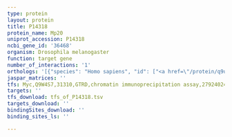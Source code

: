 ```yaml
---
type: protein
layout: protein
title: P14318
protein_name: Mp20
uniprot_accession: P14318
ncbi_gene_id: '36468'
organism: Drosophila melanogaster
function: target gene
number_of_interactions: '1'
orthologs: '[{"species": "Homo sapiens", "id": ["<a href=\"/protein/q9ui15\">Q9UI15</a>"]}, {"species": "Mus musculus", "id": ["<a href=\"/protein/q9r1q8\">Q9R1Q8</a>", "<a href=\"/protein/q9wva4\">Q9WVA4</a>"]}, {"species": "Rattus norvegicus", "id": ["P37805", "A0A0G2K6I5", "<a href=\"/protein/q5xfx0\">Q5XFX0</a>"]}, {"species": "Caenorhabditis elegans", "id": ["<a href=\"/protein/o44788\">O44788</a>"]}]'
jaspar_matrices: ''
tfs: Myc,Q9W4S7,31310,GTRD,chromatin immunoprecipitation assay,27924024%5Buid%5D,No
targets: ''
tfs_download: tfs_of_P14318.tsv
targets_download: ''
bindingSites_download: ''
binding_sites_ls: ''

---
```

